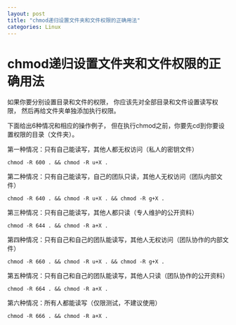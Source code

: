 ```yaml
---
layout: post
title: "chmod递归设置文件夹和文件权限的正确用法"
categories: Linux
---
```


# chmod递归设置文件夹和文件权限的正确用法

如果你要分别设置目录和文件的权限，
你应该先对全部目录和文件设置读写权限，
然后再给文件夹单独添加执行权限。

下面给出6种情况和相应的操作例子，
但在执行chmod之前，你要先cd到你要设置权限的目录（文件夹）。

第一种情况：只有自己能读写，其他人都无权访问（私人的密钥文件）
```
chmod -R 600 . && chmod -R u+X .
```

第二种情况：只有自己能读写，自己的团队只读，其他人无权访问（团队内部文件）
```
chmod -R 640 . && chmod -R u+X . && chmod -R g+X .
```

第三种情况：只有自己能读写，其他人都只读（专人维护的公开资料）
```
chmod -R 644 . && chmod -R a+X .
```

第四种情况：只有自己和自己的团队能读写，其他人无权访问（团队协作的内部文件）
```
chmod -R 660 . && chmod -R u+X . && chmod -R g+X .
```

第五种情况：只有自己和自己的团队能读写，其他人只读（团队协作的公开资料）
```
chmod -R 664 . && chmod -R a+X .
```

第六种情况：所有人都能读写（仅限测试，不建议使用）
```
chmod -R 666 . && chmod -R a+X .
```
